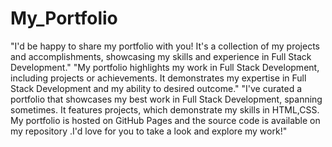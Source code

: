 # My_Portfolio
"I'd be happy to share my portfolio with you! It's a collection of my projects and accomplishments, showcasing my skills and experience in Full Stack Development."
"My portfolio highlights my work in Full Stack Development, including projects or achievements. It demonstrates my expertise in Full Stack Development and my ability to desired outcome."
"I've curated a portfolio that showcases my best work in Full Stack Development, spanning sometimes. It features projects, which demonstrate my skills in HTML,CSS. My portfolio is hosted on GitHub Pages and the source code is available on my repository .I'd love for you to take a look and explore my work!"
 
